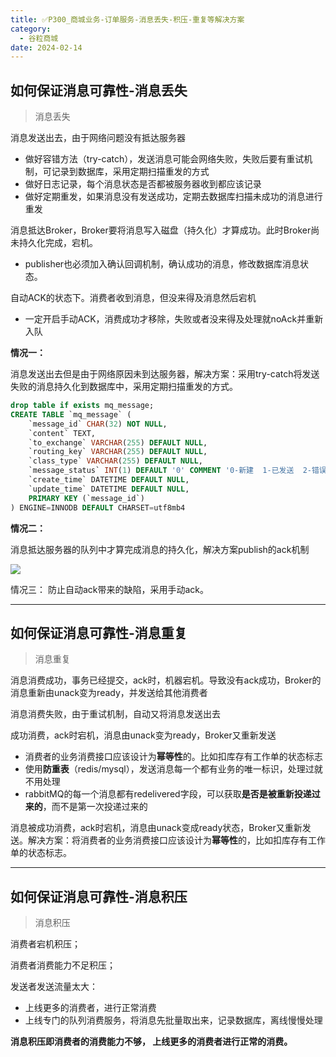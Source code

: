 ```yaml
---
title: ✅P300_商城业务-订单服务-消息丢失-积压-重复等解决方案
category:
  - 谷粒商城
date: 2024-02-14
---
```


<!-- more -->

## 如何保证消息可靠性-消息丢失

> 消息丢失


消息发送出去，由于网络问题没有抵达服务器

- 做好容错方法（try-catch），发送消息可能会网络失败，失败后要有重试机制，可记录到数据库，采用定期扫描重发的方式
- 做好日志记录，每个消息状态是否都被服务器收到都应该记录
- 做好定期重发，如果消息没有发送成功，定期去数据库扫描未成功的消息进行重发

消息抵达Broker，Broker要将消息写入磁盘（持久化）才算成功。此时Broker尚未持久化完成，宕机。

- publisher也必须加入确认回调机制，确认成功的消息，修改数据库消息状态。

自动ACK的状态下。消费者收到消息，但没来得及消息然后宕机

- 一定开启手动ACK，消费成功才移除，失败或者没来得及处理就noAck并重新入队

**情况一：**

消息发送出去但是由于网络原因未到达服务器，解决方案：采用try-catch将发送失败的消息持久化到数据库中，采用定期扫描重发的方式。

```sql
drop table if exists mq_message;
CREATE TABLE `mq_message` (
	`message_id` CHAR(32) NOT NULL,
	`content` TEXT,
	`to_exchange` VARCHAR(255) DEFAULT NULL,
	`routing_key` VARCHAR(255) DEFAULT NULL,
	`class_type` VARCHAR(255) DEFAULT NULL,
	`message_status` INT(1) DEFAULT '0' COMMENT '0-新建  1-已发送  2-错误抵达  3-已抵达',
	`create_time` DATETIME DEFAULT NULL,
	`update_time` DATETIME DEFAULT NULL,
	PRIMARY KEY (`message_id`)
) ENGINE=INNODB DEFAULT CHARSET=utf8mb4
```

**情况二：**

消息抵达服务器的队列中才算完成消息的持久化，解决方案publish的ack机制

![](https://cfmall-hello.oss-cn-beijing.aliyuncs.com/img/202402/20a84e45c4db7c45.png#id=UA69O&originHeight=1247&originWidth=1693&originalType=binary&ratio=1&rotation=0&showTitle=false&status=done&style=none&title=)

情况三： 防止自动ack带来的缺陷，采用手动ack。

---

## 如何保证消息可靠性-消息重复

> 消息重复


消息消费成功，事务已经提交，ack时，机器宕机。导致没有ack成功，Broker的消息重新由unack变为ready，并发送给其他消费者

消息消费失败，由于重试机制，自动又将消息发送出去

成功消费，ack时宕机，消息由unack变为ready，Broker又重新发送

- 消费者的业务消费接口应该设计为**幂等性**的。比如扣库存有工作单的状态标志
- 使用**防重表**（redis/mysql），发送消息每一个都有业务的唯一标识，处理过就不用处理
- rabbitMQ的每一个消息都有redelivered字段，可以获取**是否是被重新投递过来的**，而不是第一次投递过来的

消息被成功消费，ack时宕机，消息由unack变成ready状态，Broker又重新发送。解决方案：将消费者的业务消费接口应该设计为**幂等性**的，比如扣库存有工作单的状态标志。

---

## 如何保证消息可靠性-消息积压

> 消息积压


消费者宕机积压；

消费者消费能力不足积压；

发送者发送流量太大：

- 上线更多的消费者，进行正常消费
- 上线专门的队列消费服务，将消息先批量取出来，记录数据库，离线慢慢处理

**消息积压即消费者的消费能力不够， 上线更多的消费者进行正常的消费。**
